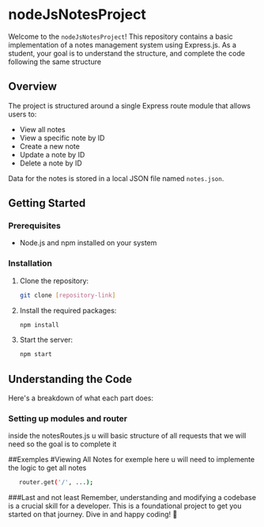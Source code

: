 # nodeJsNotesProject

Welcome to the `nodeJsNotesProject`! This repository contains a basic implementation of a notes management system using Express.js. As a student, your goal is to understand the structure, and complete the code following the same structure

## Overview

The project is structured around a single Express route module that allows users to:
- View all notes
- View a specific note by ID
- Create a new note
- Update a note by ID
- Delete a note by ID

Data for the notes is stored in a local JSON file named `notes.json`.

## Getting Started

### Prerequisites

- Node.js and npm installed on your system

### Installation

1. Clone the repository:
   ```bash
   git clone [repository-link]
   ```
2. Install the required packages:
   ```bash
   npm install
   ```
3. Start the server:
   ```bash
   npm start
   ```
## Understanding the Code

Here's a breakdown of what each part does:

### Setting up modules and router
inside the notesRoutes.js u will basic structure of all requests that we will need so the goal is to complete it 

##Exemples 
#Viewing All Notes
for exemple here u will need to implemente the logic to get all notes 
```bash
   router.get('/', ...);
```


###Last and not least 
Remember, understanding and modifying a codebase is a crucial skill for a developer. This is a foundational project to get you started on that journey. Dive in and happy coding! 🚀
   
